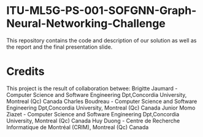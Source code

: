 # ITU-ML5G-PS-001-SOFGNN-Graph-Neural-Networking-Challenge
This repository contains the code and description of our solution as well as the report and the final presentation slide.
# Credits
This project is the result of collaboration betwee:
Brigitte Jaumard - Computer Science and Software Engineering Dpt,Concordia University, Montreal (Qc) Canada
Charles Boudreau - Computer Science and Software Engineering Dpt,Concordia University, Montreal (Qc) Canada
Junior Momo Ziazet - Computer Science and Software Engineering Dpt,Concordia University, Montreal (Qc) Canada
Huy Duong - Centre de Recherche Informatique de Montréal (CRIM), Montreal (Qc) Canada
